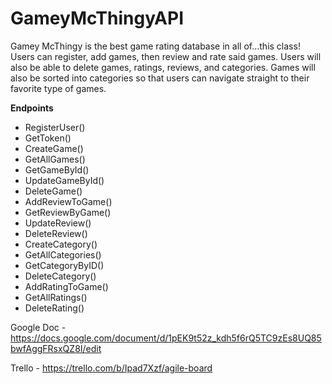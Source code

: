 # GameyMcThingyAPI

Gamey McThingy is the best game rating database in all of...this class!
Users can register, add games, then review and rate said games. Users will also be able to delete games, ratings, reviews, and categories.
Games will also be sorted into categories so that users can navigate straight to their favorite type of games.

**Endpoints**
- RegisterUser()
- GetToken()
- CreateGame()
- GetAllGames()
- GetGameById()
- UpdateGameById()
- DeleteGame()
- AddReviewToGame()
- GetReviewByGame()
- UpdateReview()
- DeleteReview()
- CreateCategory()
- GetAllCategories()
- GetCategoryByID()
- DeleteCategory()
- AddRatingToGame()
- GetAllRatings()
- DeleteRating()




Google Doc - 
https://docs.google.com/document/d/1pEK9t52z_kdh5f6rQ5TC9zEs8UQ85bwfAggFRsxQZ8I/edit

Trello - 
https://trello.com/b/Ipad7Xzf/agile-board
